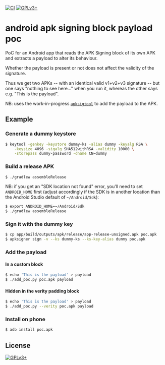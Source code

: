 <!-- SPDX-FileCopyrightText: 2023 FC Stegerman <flx@obfusk.net> -->
<!-- SPDX-License-Identifier: GPL-3.0-or-later -->

[![CI](https://github.com/obfusk/sigblock-code-poc/workflows/CI/badge.svg)](https://github.com/obfusk/sigblock-code-poc/actions?query=workflow%3ACI)
[![GPLv3+](https://img.shields.io/badge/license-GPLv3+-blue.svg)](https://www.gnu.org/licenses/gpl-3.0.html)

# android apk signing block payload poc

PoC for an Android app that reads the APK Signing block of its own APK and
extracts a payload to alter its behaviour.

Whether the payload is present or not does not affect the validity of the
signature.

Thus we get two APKs -- with an identical valid v1+v2+v3 signature -- but one
says "nothing to see here..." when you run it, whereas the other says e.g. "This
is the payload".

NB: uses the work-in-progress [`apksigtool`](https://github.com/obfusk/apksigtool)
to add the payload to the APK.

## Example

### Generate a dummy keystore

```bash
$ keytool -genkey -keystore dummy-ks -alias dummy -keyalg RSA \
    -keysize 4096 -sigalg SHA512withRSA -validity 10000 \
    -storepass dummy-password -dname CN=dummy
```

### Build a release APK

```bash
$ ./gradlew assembleRelease
```

NB: if you get an "SDK location not found" error, you'll need to set
`ANDROID_HOME` first (adjust accordingly if the SDK is in another location than
the Android Studio default of `~/Android/Sdk`):

```bash
$ export ANDROID_HOME=~/Android/Sdk
$ ./gradlew assembleRelease
```

### Sign it with the dummy key

```bash
$ cp app/build/outputs/apk/release/app-release-unsigned.apk poc.apk
$ apksigner sign -v --ks dummy-ks --ks-key-alias dummy poc.apk
```

### Add the payload

#### In a custom block

```bash
$ echo 'This is the payload' > payload
$ ./add_poc.py poc.apk payload
```

#### Hidden in the verity padding block

```bash
$ echo 'This is the payload' > payload
$ ./add_poc.py --verity poc.apk payload
```

### Install on phone

```bash
$ adb install poc.apk
```

## License

[![GPLv3+](https://www.gnu.org/graphics/gplv3-127x51.png)](https://www.gnu.org/licenses/gpl-3.0.html)

<!-- vim: set tw=70 sw=2 sts=2 et fdm=marker : -->
